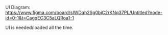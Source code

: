 UI Diagram: https://www.figma.com/board/sIWDqh2Sg0biC2rKNq37PL/Untitled?node-id=0-1&t=CagqEC3C5aLQRoa1-1

UI is needed/loaded all the time.